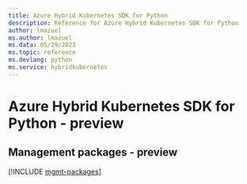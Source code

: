 ```yaml
---
title: Azure Hybrid Kubernetes SDK for Python
description: Reference for Azure Hybrid Kubernetes SDK for Python
author: lmazuel
ms.author: lmazuel
ms.data: 05/29/2023
ms.topic: reference
ms.devlang: python
ms.service: hybridkubernetes
---
```

# Azure Hybrid Kubernetes SDK for Python - preview

## Management packages - preview
[!INCLUDE [mgmt-packages](hybrid-kubernetes-mgmt-index.md)]